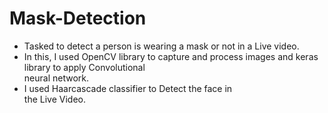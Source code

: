 # Mask-Detection
- Tasked to detect a person is wearing a mask or not
   in a Live video.                                                                      
- In this, I used OpenCV library to capture and process 
images and keras library to apply Convolutional   
neural network.                                                                
- I used Haarcascade classifier to Detect the face in        
the Live Video.





